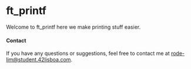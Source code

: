 # ft_printf
Welcome to ft_printf here we make printing stuff easier.

#### Contact
If you have any questions or suggestions, feel free to contact me at rode-lim@student.42lisboa.com.
